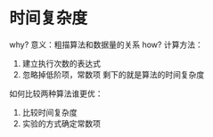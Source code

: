 # 时间复杂度
why?
意义：粗描算法和数据量的关系
how?
计算方法：
1. 建立执行次数的表达式
2. 忽略掉低阶项，常数项
剩下的就是算法的时间复杂度

如何比较两种算法谁更优：
1. 比较时间复杂度
2. 实验的方式确定常数项


